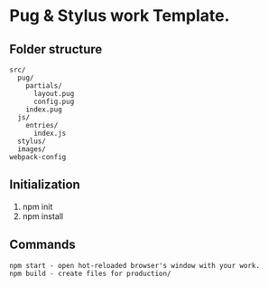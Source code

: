 # Pug & Stylus work Template.
## Folder structure

```
src/
  pug/
    partials/
      layout.pug
      config.pug
    index.pug  
  js/
    entries/
      index.js
  stylus/
  images/
webpack-config
```
## Initialization
1) npm init
2) npm install

## Commands
```
npm start - open hot-reloaded browser's window with your work.
npm build - create files for production/
